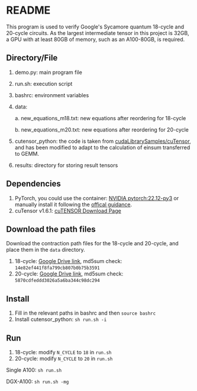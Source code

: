 # README

This program is used to verify Google's Sycamore quantum 18-cycle and 20-cycle circuits. As the largest intermediate tensor in this project is 32GB, a GPU with at least 80GB of memory, such as an A100-80GB, is required.

## Directory/File

1. demo.py: main program file
2. run.sh: execution script
3. bashrc: environment variables
4. data: 

    a. new_equations_m18.txt: new equations after reordering  for 18-cycle

    b. new_equations_m20.txt: new equations after reordering  for 20-cycle
    
5. cutensor_python: the code is taken from [cudaLibrarySamples/cuTensor](https://github.com/NVIDIA/CUDALibrarySamples/tree/master/cuTENSOR), and has been modified to adapt to the calculation of einsum transferred to GEMM.
6. results: directory for storing result tensors

## Dependencies

1. PyTorch, you could use the container: [NVIDIA pytorch:22.12-py3](https://docs.nvidia.com/deeplearning/frameworks/pytorch-release-notes/rel-22-12.html#rel-22-12) or manually install it following the [offical guidance](https://pytorch.org/).
2. cuTensor v1.6.1: [cuTENSOR Download Page](https://developer.nvidia.com/cutensor-archive)

## Download the path files

Download the contraction path files for the 18-cycle and 20-cycle, and place them in the `data` directory.
1. 18-cycle: [Google Drive link](https://drive.google.com/file/d/1J1k9bwMo2X_lRhM3v2eOEFJpc8LmRvX-/view?usp=sharing), md5sum check: `14e82ef441f8fa799cb807b0b75b3591`
2. 20-cycle: [Google Drive link](https://drive.google.com/file/d/1izZySGP9INMwpzWkv7jM_3ZdKuF_FzTN/view?usp=sharing), md5sum check: `5870cdfeddd3026a5a6ba344c98dc294`

## Install

1. Fill in the relevant paths in bashrc and then `source bashrc`
2. Install cutensor_python: `sh run.sh -i`

## Run

1. 18-cycle: modify `N_CYCLE` to `18` in `run.sh`
2. 20-cycle: modify `N_CYCLE` to `20` in `run.sh`
    

Single A100: `sh run.sh`

DGX-A100: `sh run.sh -mg`